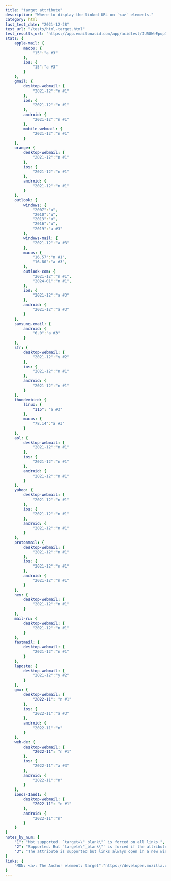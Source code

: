 ```yaml
---
title: "target attribute"
description: "Where to display the linked URL on `<a>` elements."
category: html
last_test_date: "2021-12-28"
test_url: "/tests/html-target.html"
test_results_url: "https://app.emailonacid.com/app/acidtest/JU58WeEpop755UWcHt3uqkXW8btkk44WIkzhtL1UU3p46/list"
stats: {
    apple-mail: {
        macos: {
            "15":"a #3"
        },
        ios: {
            "15":"a #3"
        }
    },
    gmail: {
        desktop-webmail: {
            "2021-12":"n #1"
        },
        ios: {
            "2021-12":"n #1"
        },
        android: {
            "2021-12":"n #1"
        },
        mobile-webmail: {
            "2021-12":"n #1"
        }
    },
    orange: {
        desktop-webmail: {
            "2021-12":"n #1"
        },
        ios: {
            "2021-12":"n #1"
        },
        android: {
            "2021-12":"n #1"
        }
    },
    outlook: {
        windows: {
            "2007":"u",
            "2010":"u",
            "2013":"u",
            "2016":"u",
            "2019":"a #3"
        },
        windows-mail: {
            "2021-12":"a #3"
        },
        macos: {
            "16.57":"n #1",
            "16.80":"a #3",
        },
        outlook-com: {
            "2021-12":"n #1",
            "2024-01":"n #1",
        },
        ios: {
            "2021-12":"a #3"
        },
        android: {
            "2021-12":"a #3"
        }
    },
    samsung-email: {
        android: {
            "6.0":"a #3"
        }
    },
    sfr: {
        desktop-webmail: {
            "2021-12":"y #2"
        },
        ios: {
            "2021-12":"n #1"
        },
        android: {
            "2021-12":"n #1"
        }
    },
    thunderbird: {
        linux: {
      		"115": "a #3"
    	},
        macos: {
            "78.14":"a #3"
        }
    },
    aol: {
        desktop-webmail: {
            "2021-12":"n #1"
        },
        ios: {
            "2021-12":"n #1"
        },
        android: {
            "2021-12":"n #1"
        }
    },
    yahoo: {
        desktop-webmail: {
            "2021-12":"n #1"
        },
        ios: {
            "2021-12":"n #1"
        },
        android: {
            "2021-12":"n #1"
        }
    },
    protonmail: {
        desktop-webmail: {
            "2021-12":"n #1"
        },
        ios: {
            "2021-12":"n #1"
        },
        android: {
            "2021-12":"n #1"
        }
    },
    hey: {
        desktop-webmail: {
            "2021-12":"n #1"
        }
    },
    mail-ru: {
        desktop-webmail: {
            "2021-12":"n #1"
        }
    },
    fastmail: {
        desktop-webmail: {
            "2021-12":"n #1"
        }
    },
    laposte: {
        desktop-webmail: {
            "2021-12":"y #2"
        }
    },
	gmx: {
		desktop-webmail: {
			"2022-11": "n #1"
		},
		ios: {
			"2022-11":"a #3"
		},
		android: {
			"2022-11":"n"
		}
	},
	web-de: {
		desktop-webmail: {
			"2022-11": "n #1"
		},
		ios: {
			"2022-11":"a #3"
		},
		android: {
			"2022-11":"n"
		}
	},
	ionos-1and1: {
		desktop-webmail: {
			"2022-11": "n #1"
		},
		android: {
			"2022-11":"n"
		}
	}
}
notes_by_num: {
    "1": "Not supported. `target=\"_blank\"` is forced on all links.",
    "2": "Supported. But `target=\"_blank\"` is forced if the attribute is missing.",
    "3": "The attribute is supported but links always open in a new window anyway."
}
links: {
    "MDN: <a>: The Anchor element: target":"https://developer.mozilla.org/en-US/docs/Web/HTML/Element/a#attr-target"
}
---
```

